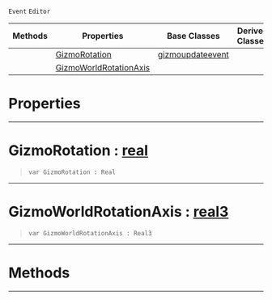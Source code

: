  `Event` `Editor`



|Methods|Properties|Base Classes|Derived Classes|
|---|---|---|---|
| |[ GizmoRotation](https://plasmaengine.github.io/PlasmaDocs/Plasma1/C++/code_reference/class_reference/rotategizmoupdateevent.md#gizmorotation-plasma-engin)|[gizmoupdateevent](https://plasmaengine.github.io/PlasmaDocs/Plasma1/C++/code_reference/class_reference/gizmoupdateevent.md)| |
| |[ GizmoWorldRotationAxis](https://plasmaengine.github.io/PlasmaDocs/Plasma1/C++/code_reference/class_reference/rotategizmoupdateevent.md#gizmoworldrotationaxis-z)| | |


 #  Properties


---  
 #  GizmoRotation : [real](https://plasmaengine.github.io/PlasmaDocs/Plasma1/C++/code_reference/lightning_base_types/real.md)

> 
> ``` lang=cpp, name=Lightning
> var GizmoRotation : Real


---  
 #  GizmoWorldRotationAxis : [real3](https://plasmaengine.github.io/PlasmaDocs/Plasma1/C++/code_reference/lightning_base_types/real3.md)

> 
> ``` lang=cpp, name=Lightning
> var GizmoWorldRotationAxis : Real3


---  
 #  Methods


---  
 

 